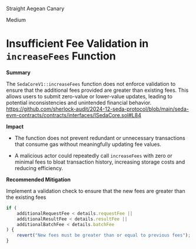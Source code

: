 Straight Aegean Canary

Medium

# Insufficient Fee Validation in `increaseFees` Function

**Summary**

The `SedaCoreV1::increaseFees` function does not enforce validation to ensure that the additional fees provided are greater than existing fees. This allows users to submit zero-value or lower-value updates, leading to potential inconsistencies and unintended financial behavior.
https://github.com/sherlock-audit/2024-12-seda-protocol/blob/main/seda-evm-contracts/contracts/interfaces/ISedaCore.sol#L84


**Impact**

- The function does not prevent redundant or unnecessary transactions that consume gas without meaningfully updating fee values.

- A malicious actor could repeatedly call `increaseFees` with zero or minimal fees to bloat transaction history, increasing storage costs and reducing efficiency.

**Recommended Mitigation**

Implement a validation check to ensure that the new fees are greater than the existing fees

```javascript
if (
    additionalRequestFee < details.requestFee ||
    additionalResultFee < details.resultFee ||
    additionalBatchFee < details.batchFee
) {
    revert("New fees must be greater than or equal to previous fees");
}
```

